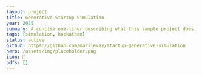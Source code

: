 ```yaml
---
layout: project
title: Generative Startup Simulation
year: 2025
summary: A concise one-liner describing what this sample project does.
tags: [simulation, hackathon]
status: active
github: https://github.com/marilevay/startup-generative-simulation
hero: /assets/img/placeholder.png
icon: 🏢
pdfs: []
---
```

